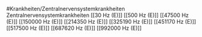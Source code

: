 #Krankheiten/Zentralnervensystemkrankheiten
Zentralnervensystemkrankheiten
[[30 Hz (E)]]
[[500 Hz (E)]]
[[47500 Hz (E)]]
[[150000 Hz (E)]]
[[214350 Hz (E)]]
[[325190 Hz (E)]]
[[451170 Hz (E)]]
[[517500 Hz (E)]]
[[687620 Hz (E)]]
[[992000 Hz (E)]]